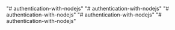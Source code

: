 
"# authentication-with-nodejs" 
"# authentication-with-nodejs" 
"# authentication-with-nodejs" 
"# authentication-with-nodejs" 
"# authentication-with-nodejs" 

